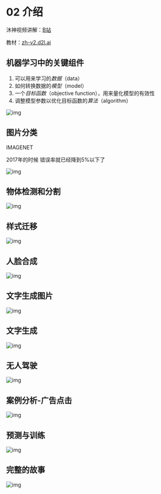 # 02 介绍

沐神视频讲解：[B站](https://www.bilibili.com/video/BV1J54y187f9/)

教材：[zh-v2.d2l.ai](https://zh-v2.d2l.ai/chapter_introduction/index.html)

## 机器学习中的关键组件

1. 可以用来学习的*数据*（data）
2. 如何转换数据的*模型*（model）
3. 一个*目标函数*（objective function），用来量化模型的有效性
4. 调整模型参数以优化目标函数的*算法*（algorithm）

![img](./src/Introduction/img.png)

## 图片分类

IMAGENET

2017年的时候 错误率就已经降到5%以下了

![img](./src/Introduction/img1.png)

## 物体检测和分割

![img](./src/Introduction/img2.png)

## 样式迁移

![img](./src/Introduction/img3.png)

## 人脸合成

![img](./src/Introduction/img4.png)

## 文字生成图片

![img](./src/Introduction/img5.png)

## 文字生成

![img](./src/Introduction/img6.png)

## 无人驾驶

![img](./src/Introduction/img7.png)

## 案例分析-广告点击

![img](./src/Introduction/img8.png)

## 预测与训练

![img](./src/Introduction/img9.png)

## 完整的故事

![img](./src/Introduction/img10.png)
